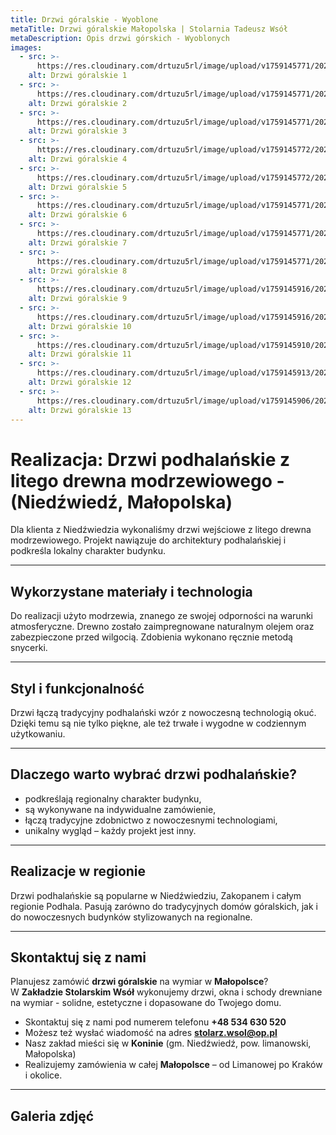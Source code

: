 ```yaml
---
title: Drzwi góralskie - Wyoblone
metaTitle: Drzwi góralskie Małopolska | Stolarnia Tadeusz Wsół
metaDescription: Opis drzwi górskich - Wyoblonych
images:
  - src: >-
      https://res.cloudinary.com/drtuzu5rl/image/upload/v1759145771/20230420_110211_nbrh6k_qran4y.webp
    alt: Drzwi góralskie 1
  - src: >-
      https://res.cloudinary.com/drtuzu5rl/image/upload/v1759145771/20230420_110223_dr00zm_n1nc0u.webp
    alt: Drzwi góralskie 2
  - src: >-
      https://res.cloudinary.com/drtuzu5rl/image/upload/v1759145771/20230420_110215_Vbg6EDi_ld4wll_strvnj.webp
    alt: Drzwi góralskie 3
  - src: >-
      https://res.cloudinary.com/drtuzu5rl/image/upload/v1759145772/20230420_110345_wyuhbl_r5z9vb.webp
    alt: Drzwi góralskie 4
  - src: >-
      https://res.cloudinary.com/drtuzu5rl/image/upload/v1759145772/20230420_110219_uryauy_fepndq.webp
    alt: Drzwi góralskie 5
  - src: >-
      https://res.cloudinary.com/drtuzu5rl/image/upload/v1759145771/20230420_110308_iji8hx_gizc1u.webp
    alt: Drzwi góralskie 6
  - src: >-
      https://res.cloudinary.com/drtuzu5rl/image/upload/v1759145771/20230420_110255_g1zfgw_orrwcq.webp
    alt: Drzwi góralskie 7
  - src: >-
      https://res.cloudinary.com/drtuzu5rl/image/upload/v1759145771/20230420_110231_ia3ird_cnzyqd.webp
    alt: Drzwi góralskie 8
  - src: >-
      https://res.cloudinary.com/drtuzu5rl/image/upload/v1759145916/20230420_110258_w8r7jd_fn5kgt.webp
    alt: Drzwi góralskie 9
  - src: >-
      https://res.cloudinary.com/drtuzu5rl/image/upload/v1759145916/20230420_110335_lhndcr_lkvc19.webp
    alt: Drzwi góralskie 10
  - src: >-
      https://res.cloudinary.com/drtuzu5rl/image/upload/v1759145910/20230420_110251_oqwlvs_h7iwli.webp
    alt: Drzwi góralskie 11
  - src: >-
      https://res.cloudinary.com/drtuzu5rl/image/upload/v1759145913/20230420_110339_a7ivd4_rh9fcx.webp
    alt: Drzwi góralskie 12
  - src: >-
      https://res.cloudinary.com/drtuzu5rl/image/upload/v1759145906/20200903_083310_ggrsp1_pj5gok.webp
    alt: Drzwi góralskie 13
---
```


# Realizacja: Drzwi podhalańskie z litego drewna modrzewiowego - (Niedźwiedź, Małopolska)

Dla klienta z Niedźwiedzia wykonaliśmy drzwi wejściowe z litego drewna modrzewiowego. Projekt nawiązuje do architektury
podhalańskiej i podkreśla lokalny charakter budynku.

---

## Wykorzystane materiały i technologia

Do realizacji użyto modrzewia, znanego ze swojej odporności na warunki atmosferyczne. Drewno zostało zaimpregnowane
naturalnym olejem oraz zabezpieczone przed wilgocią. Zdobienia wykonano ręcznie metodą snycerki.

---

## Styl i funkcjonalność

Drzwi łączą tradycyjny podhalański wzór z nowoczesną technologią okuć. Dzięki temu są nie tylko piękne, ale też trwałe i
wygodne w codziennym użytkowaniu.

---

## Dlaczego warto wybrać drzwi podhalańskie?

- podkreślają regionalny charakter budynku,
- są wykonywane na indywidualne zamówienie,
- łączą tradycyjne zdobnictwo z nowoczesnymi technologiami,
- unikalny wygląd – każdy projekt jest inny.

---

## Realizacje w regionie

Drzwi podhalańskie są popularne w Niedźwiedziu, Zakopanem i całym regionie Podhala. Pasują zarówno do tradycyjnych domów
góralskich, jak i do nowoczesnych budynków stylizowanych na regionalne.

---

## Skontaktuj się z nami

Planujesz zamówić **drzwi góralskie** na wymiar w **Małopolsce**?\
W **Zakładzie Stolarskim Wsół** wykonujemy drzwi, okna i schody drewniane na wymiar - solidne, estetyczne i dopasowane do Twojego domu.

- Skontaktuj się z nami pod numerem telefonu **+48 534 630 520**
- Możesz też wysłać wiadomość na adres **stolarz.wsol@op.pl**
- Nasz zakład mieści się w **Koninie** (gm. Niedźwiedź, pow. limanowski, Małopolska)
- Realizujemy zamówienia w całej **Małopolsce** – od Limanowej po Kraków i okolice.

---

## Galeria zdjęć
